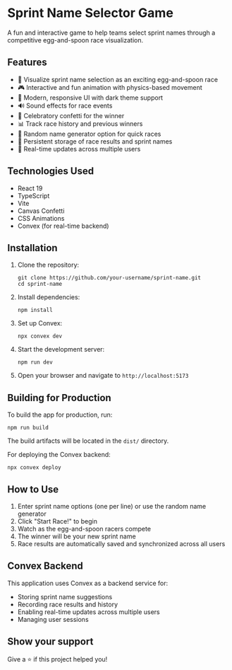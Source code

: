 # Sprint Name Selector Game

A fun and interactive game to help teams select sprint names through a competitive egg-and-spoon race visualization.

## Features

- 🏁 Visualize sprint name selection as an exciting egg-and-spoon race
- 🎮 Interactive and fun animation with physics-based movement
- 🎨 Modern, responsive UI with dark theme support
- 🔊 Sound effects for race events
- 🎉 Celebratory confetti for the winner
- 📊 Track race history and previous winners
- 🎲 Random name generator option for quick races
- 💾 Persistent storage of race results and sprint names
- 🔄 Real-time updates across multiple users

## Technologies Used

- React 19
- TypeScript
- Vite
- Canvas Confetti
- CSS Animations
- Convex (for real-time backend)

## Installation

1. Clone the repository:
   ```
   git clone https://github.com/your-username/sprint-name.git
   cd sprint-name
   ```

2. Install dependencies:
   ```
   npm install
   ```

3. Set up Convex:
   ```
   npx convex dev
   ```

4. Start the development server:
   ```
   npm run dev
   ```

5. Open your browser and navigate to `http://localhost:5173`

## Building for Production

To build the app for production, run:

```
npm run build
```

The build artifacts will be located in the `dist/` directory.

For deploying the Convex backend:

```
npx convex deploy
```

## How to Use

1. Enter sprint name options (one per line) or use the random name generator
2. Click "Start Race!" to begin
3. Watch as the egg-and-spoon racers compete
4. The winner will be your new sprint name
5. Race results are automatically saved and synchronized across all users

## Convex Backend

This application uses Convex as a backend service for:
- Storing sprint name suggestions
- Recording race results and history
- Enabling real-time updates across multiple users
- Managing user sessions

## Show your support

Give a ⭐️ if this project helped you!
